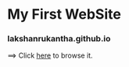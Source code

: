 # My First WebSite

### lakshanrukantha.github.io

==> Click <a href="https://lakshan-online.web.app/">here</a> to browse it.

<!-- Developed by Lakshan Rukantha -->
